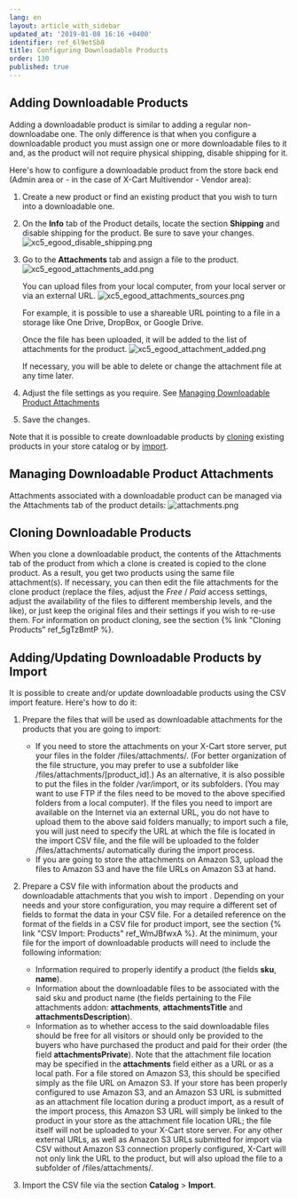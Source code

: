 ```yaml
---
lang: en
layout: article_with_sidebar
updated_at: '2019-01-08 16:16 +0400'
identifier: ref_6l9etSb8
title: Configuring Downloadable Products
order: 130
published: true
---
```

## Adding Downloadable Products
Adding a downloadable product is similar to adding a regular non-downloadabe one. The only difference is that when you configure a downloadable product you must assign one or more downloadable files to it and, as the product will not require physical shipping, disable shipping for it.

Here's how to configure a downloadable product from the store back end (Admin area or - in the case of X-Cart Multivendor - Vendor area):

1. Create a new product or find an existing product that you wish to turn into a downloadable one. 

2. On the **Info** tab of the Product details, locate the section **Shipping** and disable shipping for the product. Be sure to save your changes.
   ![xc5_egood_disable_shipping.png]({{site.baseurl}}/attachments/ref_6l9etSb8/xc5_egood_disable_shipping.png)
   
3. Go to the **Attachments** tab and assign a file to the product.
   ![xc5_egood_attachments_add.png]({{site.baseurl}}/attachments/ref_6l9etSb8/xc5_egood_attachments_add.png)

   You can upload files from your local computer, from your local server or via an external URL. 
   ![xc5_egood_attachments_sources.png]({{site.baseurl}}/attachments/ref_6l9etSb8/xc5_egood_attachments_sources.png)
   
   For example, it is possible to use a shareable URL pointing to a file in a storage like One Drive, DropBox, or Google Drive.
   
   Once the file has been uploaded, it will be added to the list of attachments for the product.
   ![xc5_egood_attachment_added.png]({{site.baseurl}}/attachments/ref_6l9etSb8/xc5_egood_attachment_added.png)
   
   If necessary, you will be able to delete or change the attachment file at any time later.
   
4. Adjust the file settings as you require. See [Managing Downloadable Product Attachments](#managing-downloadable-product-attachments)

5. Save the changes.

Note that it is possible to create downloadable products by [cloning](#cloning-downloadable-products) existing products in your store catalog or by [import](#addingupdating-downloadable-products-by-import).

## Managing Downloadable Product Attachments
Attachments associated with a downloadable product can be managed via the Attachments tab of the product details: 
![attachments.png]({{site.baseurl}}/attachments/ref_3sGGx0lV/attachments.png)

## Cloning Downloadable Products
When you clone a downloadable product, the contents of the Attachments tab of the product from which a clone is created is copied to the clone product. As a result, you get two products using the same file attachment(s). If necessary, you can then edit the file attachments for the clone product (replace the files, adjust the _Free_ / _Paid_ access settings, adjust the availability of the files to different membership levels, and the like), or just keep the original files and their settings if you wish to re-use them. For information on product cloning, see the section {% link "Cloning Products" ref_5gTzBmtP %}.
   
## Adding/Updating Downloadable Products by Import  
It is possible to create and/or update downloadable products using the CSV import feature. Here's how to do it:

1. Prepare the files that will be used as downloadable attachments for the products that you are going to import:
   * If you need to store the attachments on your X-Cart store server, put your files in the folder <XCART-DIRECTORY>/files/attachments/. (For better organization of the file structure, you may prefer to use a subfolder like <XCART-DIRECTORY>/files/attachments/[product_id].) As an alternative, it is also possible to put the files in the folder <XCART-DIRECTORY>/var/import, or its subfolders. (You may want to use FTP if the files need to be moved to the above specified folders from a local computer). If the files you need to import are available on the Internet via an external URL, you do not have to upload them to the above said folders manually; to import such a file, you will just need to specify the URL at which the file is located in the import CSV file, and the file will be uploaded to the folder <XCART-DIRECTORY>/files/attachments/ automatically during the import process.
   * If you are going to store the attachments on Amazon S3, upload the files to Amazon S3 and have the file URLs on Amazon S3 at hand. 

2. Prepare a CSV file with information about the products and downloadable attachments that you wish to import . Depending on your needs and your store configuration, you may require a different set of fields to format the data in your CSV file. For a detailed reference on the format of the fields in a CSV file for product import, see the section {% link "CSV Import: Products" ref_WmJBfwxA %}. 
   At the minimum, your file for the import of downloadable products will need to include the following information:
   * Information required to properly identify a product (the fields **sku**, **name**).
   * Information about the downloadable files to be associated with the said sku and product name (the fields pertaining to the File attachments addon: **attachments**, **attachmentsTitle** and **attachmentsDescription**). 
   * Information as to whether access to the said downloadable files should be free for all visitors or should only be provided to the buyers who have purchased the product and paid for their order (the field **attachmentsPrivate**).
   Note that the attachment file location may be specified in the **attachments** field either as a URL or as a local path. For a file stored on Amazon S3, this should be specified simply as the file URL on Amazon S3. If your store has been properly configured to use Amazon S3, and an Amazon S3 URL is submitted as an attachment file location during a product import, as a result of the import process, this Amazon S3 URL will simply be linked to the product in your store as the attachment file location URL; the file itself will not be uploaded to your X-Cart store server. For any other external URLs, as well as Amazon S3 URLs submitted for import via CSV without Amazon S3 connection properly configured, X-Cart will not only link the URL to the product, but will also upload the file to a subfolder of <XCART-DIRECTORY>/files/attachments/.   
   
3. Import the CSV file via the section **Catalog** > **Import**.

